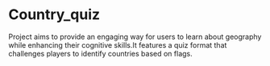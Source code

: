 # Country_quiz
 Project aims to provide an engaging way for users to learn about geography while enhancing their cognitive skills.It features a quiz format that challenges players to identify countries based on flags.
